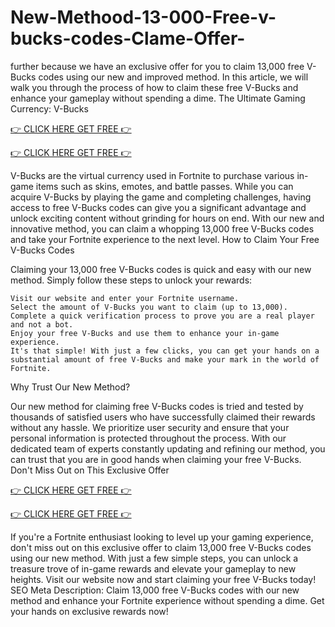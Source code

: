 # New-Methood-13-000-Free-v-bucks-codes-Clame-Offer-

further because we have an exclusive offer for you to claim 13,000 free V-Bucks codes using our new and improved method. In this article, we will walk you through the process of how to claim these free V-Bucks and enhance your gameplay without spending a dime.
The Ultimate Gaming Currency: V-Bucks

[👉 CLICK HERE GET FREE 👉](https://appbitly.com/playstion) 

[👉 CLICK HERE GET FREE 👉](https://appbitly.com/playstion) 

V-Bucks are the virtual currency used in Fortnite to purchase various in-game items such as skins, emotes, and battle passes. While you can acquire V-Bucks by playing the game and completing challenges, having access to free V-Bucks codes can give you a significant advantage and unlock exciting content without grinding for hours on end. With our new and innovative method, you can claim a whopping 13,000 free V-Bucks codes and take your Fortnite experience to the next level.
How to Claim Your Free V-Bucks Codes

Claiming your 13,000 free V-Bucks codes is quick and easy with our new method. Simply follow these steps to unlock your rewards:

    Visit our website and enter your Fortnite username.
    Select the amount of V-Bucks you want to claim (up to 13,000).
    Complete a quick verification process to prove you are a real player and not a bot.
    Enjoy your free V-Bucks and use them to enhance your in-game experience.
    It's that simple! With just a few clicks, you can get your hands on a substantial amount of free V-Bucks and make your mark in the world of Fortnite.

Why Trust Our New Method?

Our new method for claiming free V-Bucks codes is tried and tested by thousands of satisfied users who have successfully claimed their rewards without any hassle. We prioritize user security and ensure that your personal information is protected throughout the process. With our dedicated team of experts constantly updating and refining our method, you can trust that you are in good hands when claiming your free V-Bucks.
Don't Miss Out on This Exclusive Offer

[👉 CLICK HERE GET FREE 👉](https://appbitly.com/playstion) 

[👉 CLICK HERE GET FREE 👉](https://appbitly.com/playstion) 

If you're a Fortnite enthusiast looking to level up your gaming experience, don't miss out on this exclusive offer to claim 13,000 free V-Bucks codes using our new method. With just a few simple steps, you can unlock a treasure trove of in-game rewards and elevate your gameplay to new heights. Visit our website now and start claiming your free V-Bucks today!
SEO Meta Description: Claim 13,000 free V-Bucks codes with our new method and enhance your Fortnite experience without spending a dime. Get your hands on exclusive rewards now!
